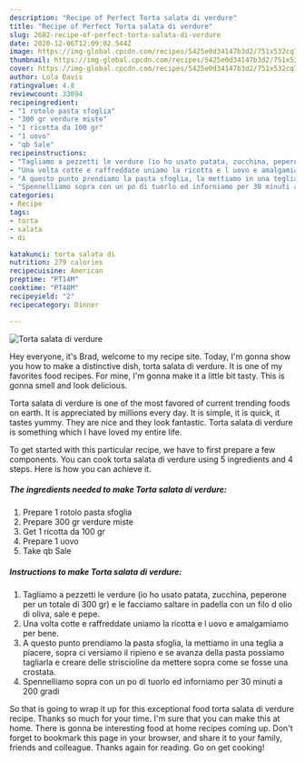 ```yaml
---
description: "Recipe of Perfect Torta salata di verdure"
title: "Recipe of Perfect Torta salata di verdure"
slug: 2682-recipe-of-perfect-torta-salata-di-verdure
date: 2020-12-06T12:09:02.544Z
image: https://img-global.cpcdn.com/recipes/5425e0d34147b3d2/751x532cq70/torta-salata-di-verdure-recipe-main-photo.jpg
thumbnail: https://img-global.cpcdn.com/recipes/5425e0d34147b3d2/751x532cq70/torta-salata-di-verdure-recipe-main-photo.jpg
cover: https://img-global.cpcdn.com/recipes/5425e0d34147b3d2/751x532cq70/torta-salata-di-verdure-recipe-main-photo.jpg
author: Lola Davis
ratingvalue: 4.8
reviewcount: 33094
recipeingredient:
- "1 rotolo pasta sfoglia"
- "300 gr verdure miste"
- "1 ricotta da 100 gr"
- "1 uovo"
- "qb Sale"
recipeinstructions:
- "Tagliamo a pezzetti le verdure (io ho usato patata, zucchina, peperone per un totale di 300 gr) e le facciamo saltare in padella con un filo d olio di oliva, sale e pepe."
- "Una volta cotte e raffreddate uniamo la ricotta e l uovo e amalgamiamo per bene."
- "A questo punto prendiamo la pasta sfoglia, la mettiamo in una teglia a piacere, sopra ci versiamo il ripieno e se avanza della pasta possiamo tagliarla e creare delle striscioline da mettere sopra come se fosse una crostata."
- "Spennelliamo sopra con un po di tuorlo ed inforniamo per 30 minuti a 200 gradi"
categories:
- Recipe
tags:
- torta
- salata
- di

katakunci: torta salata di 
nutrition: 279 calories
recipecuisine: American
preptime: "PT14M"
cooktime: "PT48M"
recipeyield: "2"
recipecategory: Dinner

---
```



![Torta salata di verdure](https://img-global.cpcdn.com/recipes/5425e0d34147b3d2/751x532cq70/torta-salata-di-verdure-recipe-main-photo.jpg)

Hey everyone, it's Brad, welcome to my recipe site. Today, I'm gonna show you how to make a distinctive dish, torta salata di verdure. It is one of my favorites food recipes. For mine, I'm gonna make it a little bit tasty. This is gonna smell and look delicious.



Torta salata di verdure is one of the most favored of current trending foods on earth. It is appreciated by millions every day. It is simple, it is quick, it tastes yummy. They are nice and they look fantastic. Torta salata di verdure is something which I have loved my entire life.


To get started with this particular recipe, we have to first prepare a few components. You can cook torta salata di verdure using 5 ingredients and 4 steps. Here is how you can achieve it.

<!--inarticleads1-->

##### The ingredients needed to make Torta salata di verdure:

1. Prepare 1 rotolo pasta sfoglia
1. Prepare 300 gr verdure miste
1. Get 1 ricotta da 100 gr
1. Prepare 1 uovo
1. Take qb Sale




<!--inarticleads2-->

##### Instructions to make Torta salata di verdure:

1. Tagliamo a pezzetti le verdure (io ho usato patata, zucchina, peperone per un totale di 300 gr) e le facciamo saltare in padella con un filo d olio di oliva, sale e pepe.
1. Una volta cotte e raffreddate uniamo la ricotta e l uovo e amalgamiamo per bene.
1. A questo punto prendiamo la pasta sfoglia, la mettiamo in una teglia a piacere, sopra ci versiamo il ripieno e se avanza della pasta possiamo tagliarla e creare delle striscioline da mettere sopra come se fosse una crostata.
1. Spennelliamo sopra con un po di tuorlo ed inforniamo per 30 minuti a 200 gradi




So that is going to wrap it up for this exceptional food torta salata di verdure recipe. Thanks so much for your time. I'm sure that you can make this at home. There is gonna be interesting food at home recipes coming up. Don't forget to bookmark this page in your browser, and share it to your family, friends and colleague. Thanks again for reading. Go on get cooking!
